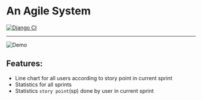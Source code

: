 # An Agile System

[![Django CI](https://github.com/ah-ryca/attendance-system/actions/workflows/django.yml/badge.svg?branch=main)](https://github.com/ah-ryca/attendance-system/actions/workflows/django.yml)

---
![Demo](https://github.com/realsaeedhassani/agile/releases/download/v1.3.0/Screenshot.from.2021-12-30.22-21-30.png)

## Features:

- Line chart for all users according to story point in current sprint
- Statistics for all sprints
- Statistics `story point`(sp) done by user in current sprint
